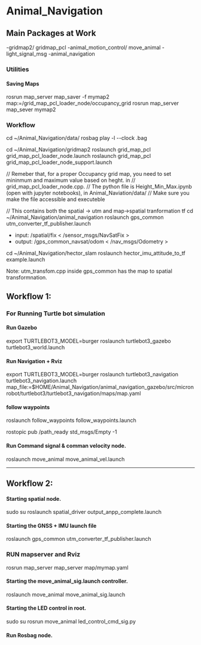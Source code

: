 # Animal_Navigation
## Main Packages at Work
-gridmap2/ gridmap_pcl
-animal_motion_control/ move_animal
-light_signal_msg
-animal_navigation 

### Utilities 
#### Saving Maps 
rosrun map_server map_saver -f mymap2 map:=/grid_map_pcl_loader_node/occupancy_grid
rosrun map_server map_sever mymap2

### Workflow 

cd ~/Animal_Navigation/data/
rosbag play -l --clock .bag

cd ~/Animal_Navigation/gridmap2
roslaunch grid_map_pcl grid_map_pcl_loader_node.launch
roslaunch grid_map_pcl grid_map_pcl_loader_node_support.launch

// Remeber that, for a proper Occupancy grid map, you need to set mininmum and maximum value based on heght. in 
// grid_map_pcl_loader_node.cpp. 
// The python file is Height_Min_Max.ipynb (open with jupyter notebooks), in Animal_Naviation/data/
// Make sure you make the file accessible and executeble 

// This contains both the spatial -> utm and map->spatial tranformation tf
cd ~/Animal_Navigation/animal_navigation
roslaunch gps_common utm_converter_tf_publisher.launch
- input: /spatial/fix  < /sensor_msgs/NavSatFix >
- output: /gps_common_navsat/odom < /nav_msgs/Odometry >


cd ~/Animal_Navigation/hector_slam
roslaunch hector_imu_attitude_to_tf example.launch



Note: utm_transfom.cpp inside gps_common has the map to spatial transformnation. 

## Workflow 1:
### For Running Turtle bot simulation 
#### Run Gazebo 
export TURTLEBOT3_MODEL=burger
roslaunch turtlebot3_gazebo turtlebot3_world.launch 

#### Run Navigation + Rviz 
export TURTLEBOT3_MODEL=burger
roslaunch turtlebot3_navigation turtlebot3_navigation.launch map_file:=$HOME/Animal_Navigation/animal_navigation_gazebo/src/micronrobot/turtlebot3/turtlebot3_navigation/maps/map.yaml

#### follow waypoints
roslaunch follow_waypoints follow_waypoints.launch 

rostopic pub /path_ready std_msgs/Empty -1

#### Run Command signal & comman velocity node. 
<!-- - Check if the node is subscribing to AMCL signal .  -->
roslaunch move_animal move_animal_vel.launch




___ 
## Workflow 2:
#### Starting spatial node.
sudo su
roslaunch spatial_driver output_anpp_complete.launch

#### Starting the GNSS + IMU launch file
roslaunch gps_common utm_converter_tf_publisher.launch


### RUN mapserver and Rviz 
rosrun map_server map_server map/mymap.yaml

#### Starting the move_animal_sig.launch controller. 
<!-- Check if the node is subscribing to /map/robot_pose signal -->
roslaunch move_animal move_animal_sig.launch

#### Starting the LED control in root. 
sudo su
rosrun move_animal led_control_cmd_sig.py 

#### Run Rosbag node. 


